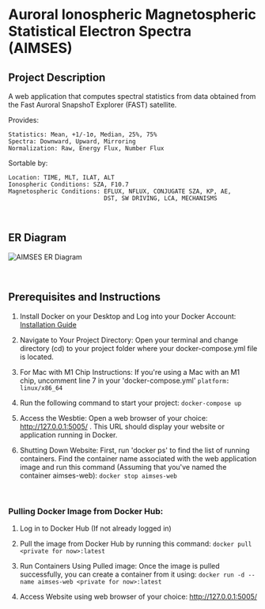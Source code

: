 # Auroral Ionospheric Magnetospheric Statistical Electron Spectra (AIMSES)

## Project Description
A web application that computes spectral statistics from data obtained from the Fast Auroral SnapshoT Explorer (FAST) satellite. 

Provides:
```
Statistics: Mean, +1/-1σ, Median, 25%, 75%
Spectra: Downward, Upward, Mirroring
Normalization: Raw, Energy Flux, Number Flux
```

Sortable by:
```
Location: TIME, MLT, ILAT, ALT
Ionospheric Conditions: SZA, F10.7
Magnetospheric Conditions: EFLUX, NFLUX, CONJUGATE SZA, KP, AE, 
                           DST, SW DRIVING, LCA, MECHANISMS
```

<br/>

## ER Diagram
![AIMSES ER Diagram](https://github.com/bryanlee882001/AIMSES/assets/63344458/68d90a77-51c1-4d54-b87f-e695f073ba27)

<br/>

## Prerequisites and Instructions

1. Install Docker on your Desktop and Log into your Docker Account: [Installation Guide](https://docs.docker.com/get-docker/)

2. Navigate to Your Project Directory: Open your terminal and change directory (cd) to your project folder where your docker-compose.yml file is located.

3. For Mac with M1 Chip Instructions: If you're using a Mac with an M1 chip,
   uncomment line 7 in your 'docker-compose.yml'
   `platform: linux/x86_64`

4. Run the following command to start your project:
   `docker-compose up`

5. Access the Wesbtie: Open a web browser of your choice: http://127.0.0.1:5005/ . This URL should display your website or application running in Docker.

6. Shutting Down Website: First, run 'docker ps' to find the list of running
   containers. Find the container name associated with the web application image and run this command (Assuming that you've named the container aimses-web):
   `docker stop aimses-web`

<br/>

### Pulling Docker Image from Docker Hub:

1. Log in to Docker Hub (If not already logged in)

2. Pull the image from Docker Hub by running this command:
   `docker pull <private for now>:latest`

3. Run Containers Using Pulled image: Once the image is pulled successfully, you can create a container from it using:
   `docker run -d --name aimses-web <private for now>:latest`

4. Access Website using web browser of your choice: http://127.0.0.1:5005/

